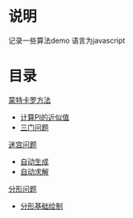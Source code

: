 # 说明
记录一些算法demo 语言为javascript

# 目录
[蒙特卡罗方法](https://github.com/webxing/algorithm/tree/master/%E8%92%99%E7%89%B9%E5%8D%A1%E7%BD%97%E6%96%B9%E6%B3%95)
- [计算PI的近似值](https://github.com/webxing/algorithm/blob/master/%E8%92%99%E7%89%B9%E5%8D%A1%E7%BD%97%E6%96%B9%E6%B3%95/%E8%AE%A1%E7%AE%97PI%E7%9A%84%E8%BF%91%E4%BC%BC%E5%80%BC/PI.js)
- [三门问题](https://github.com/webxing/algorithm/blob/master/%E8%92%99%E7%89%B9%E5%8D%A1%E7%BD%97%E6%96%B9%E6%B3%95/%E4%B8%89%E9%97%A8%E9%97%AE%E9%A2%98/MontyHallProblem.js)

[迷宫问题](https://github.com/webxing/algorithm/tree/master/%E8%BF%B7%E5%AE%AB%E9%97%AE%E9%A2%98)
- [自动生成](https://github.com/webxing/algorithm/tree/master/%E8%BF%B7%E5%AE%AB%E9%97%AE%E9%A2%98/%E8%87%AA%E5%8A%A8%E7%94%9F%E6%88%90)
- [自动求解](https://github.com/webxing/algorithm/tree/master/%E8%BF%B7%E5%AE%AB%E9%97%AE%E9%A2%98/%E8%87%AA%E5%8A%A8%E6%B1%82%E8%A7%A3)

[分形问题]()
- [分形基础绘制]()